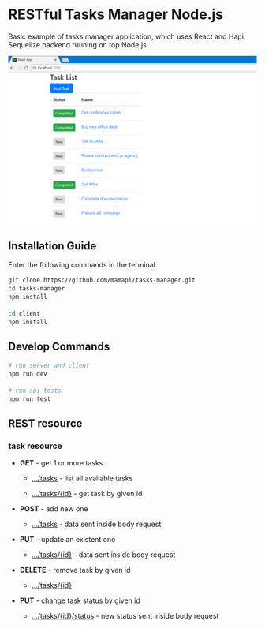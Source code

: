 # RESTful Tasks Manager Node.js

Basic example of tasks manager application, which uses React and Hapi, Sequelize backend ruuning on top Node.js

![alt text](https://raw.githubusercontent.com/mamapi/tasks-manager/master/screens/list.png)

## Installation Guide

Enter the following commands in the terminal

```bash
git clone https://github.com/mamapi/tasks-manager.git
cd tasks-manager
npm install

cd client
npm install
```

## Develop Commands
```bash
# run server and client
npm run dev

# run api tests
npm run test
```

## REST resource

### task resource

* **GET** - get 1 or more tasks

  * [.../tasks]() - list all available tasks 

  * [.../tasks/{id}]() - get task by given id

* **POST** - add new one

  * [.../tasks]() - data sent inside body request

* **PUT** - update an existent one

  * [.../tasks/{id}]() - data sent inside body request

* **DELETE** - remove task by given id

  * [.../tasks/{id}]() 

* **PUT** - change task status by given id

  * [.../tasks/{id}/status]() - new status sent inside body request
